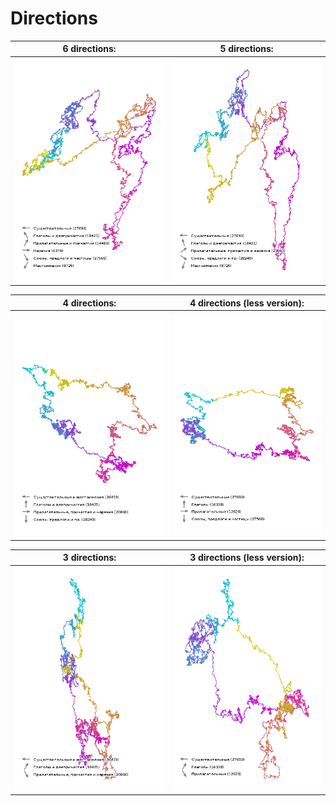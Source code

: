 Directions
==========

6 directions:  | 5 directions:
-------------- | -----------------
![6 directions](d-6.png) | ![5 directions](d-5.png)

4 directions:  | 4 directions (less version):
-------------- | -----------------
![4 directions](d-4.png) | ![4 (less) directions](d-4less.png)

3 directions:  | 3 directions (less version):
-------------- | -----------------
![3 directions](d-3.png) | ![3 (less) directions](d-3less.png)
